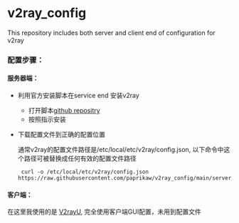 # v2ray_config

This repository includes both server and client end of configuration for v2ray

### 配置步骤：

#### 服务器端：
* 利用官方安装脚本在service end 安装v2ray
  * 打开脚本[github repositry](https://github.com/v2fly/fhs-install-v2ray)
  * 按照指示安装
* 下载配置文件到正确的配置位置
    
    通常v2ray的配置文件路径是/etc/local/etc/v2ray/config.json, 以下命令中这个路径可被替换成任何有效的配置文件路径

    ```
     curl -o /etc/local/etc/v2ray/config.json https://raw.githubusercontent.com/paprikaw/v2ray_config/main/server_end/config.json 
     ```
    
#### 客户端：
在这里我使用的是 [V2rayU](https://github.com/yanue/V2rayU/releases), 完全使用客户端GUI配置，未用到配置文件